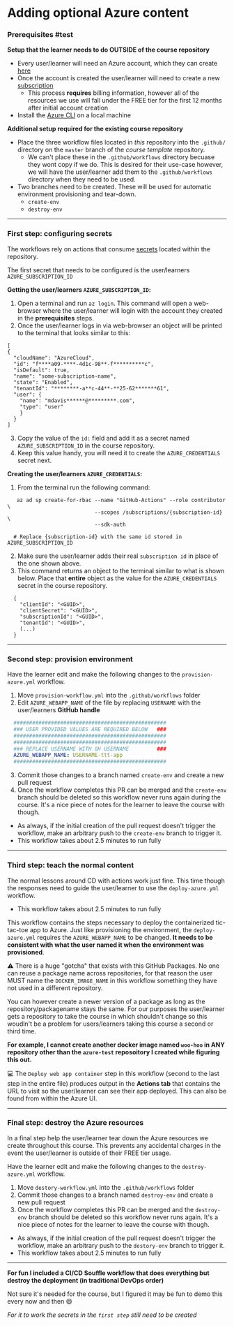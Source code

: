 # Adding optional Azure content

### Prerequisites #test

**Setup that the learner needs to do OUTSIDE of the course repository**

- Every user/learner will need an Azure account, which they can create [here](https://azure.microsoft.com/en-us/free/search/?&ef_id=EAIaIQobChMIsYvv96eg5wIVyh6tBh0tYQqKEAAYASAAEgJ6WPD_BwE:G:s&OCID=AID2000128_SEM_bp6n8E3v&MarinID=bp6n8E3v_287547098344_azure%20free%20trial_e_c__44568975817_kwd-298648055668&lnkd=Google_Azure_Brand&gclid=EAIaIQobChMIsYvv96eg5wIVyh6tBh0tYQqKEAAYASAAEgJ6WPD_BwE)
- Once the account is created the user/learner will need to create a new [subscription](https://docs.microsoft.com/en-us/azure/cost-management-billing/manage/create-subscription)
  - This process **requires** billing information, however all of the resources we use will fall under the FREE tier for the first 12 months after initial account creation
- Install the [Azure CLI](https://docs.microsoft.com/en-us/cli/azure/install-azure-cli?view=azure-cli-latest) on a local machine

**Additional setup required for the existing course repository**

- Place the three workflow files located in *this* repository into the `.github/` directory on the `master` branch of the *course template* repository.
  - We can't place these in the `.github/workflows` directory becuase they wont copy if we do.  This is desired for their use-case however, we will have the user/learner add them to the `.github/workflows` directory when they need to be used.
- Two branches need to be created.  These will be used for automatic environment provisioning and tear-down.
  - `create-env`
  - `destroy-env`
  
---

### First step: configuring secrets

The workflows rely on actions that consume [secrets](https://help.github.com/en/actions/automating-your-workflow-with-github-actions/creating-and-using-encrypted-secrets#creating-encrypted-secrets) located within the repository.  

The first secret that needs to be configured is the user/learners `AZURE_SUBSCRIPTION_ID` 

**Getting the user/learners `AZURE_SUBSCRIPTION_ID`:**

1. Open a terminal and run `az login`.  This command will open a web-browser where the user/learner will login with the account they created in the **prerequisites** steps.
2. Once the user/learner logs in via web-browser an object will be printed to the terminal that looks similar to this:
  ```
  [
  {
    "cloudName": "AzureCloud",
    "id": "f****a09-****-4d1c-98**-f**********c",
    "isDefault": true,
    "name": "some-subscription-name",
    "state": "Enabled",
    "tenantId": "********-a**c-44**-**25-62*******61",
    "user": {
      "name": "mdavis******@*********.com",
      "type": "user"
      }
    }
  ]
  ```
3. Copy the value of the `id:` field and add it as a secret named `AZURE_SUBSCRIPTION_ID` in the course repository.
4. Keep this value handy, you will need it to create the `AZURE_CREDENTIALS` secret next.

**Creating the user/learners `AZURE_CREDENTIALS`:**

1. From the terminal run the following command:
```
   az ad sp create-for-rbac --name "GitHub-Actions" --role contributor \
                            --scopes /subscriptions/{subscription-id} \
                            --sdk-auth
                            
  # Replace {subscription-id} with the same id stored in AZURE_SUBSCRIPTION_ID
```
                            
2. Make sure the user/learner adds their real `subscription id` in place of the one shown above.
3. This command returns an object to the terminal similar to what is shown below.  Place that **entire** object as the value for the `AZURE_CREDENTIALS` secret in the course repository.
```
  {
    "clientId": "<GUID>",
    "clientSecret": "<GUID>",
    "subscriptionId": "<GUID>",
    "tenantId": "<GUID>",
    (...)
  }
```

---

### Second step: provision environment

Have the learner edit and make the following changes to the `provision-azure.yml` workflow.

1. Move `provision-workflow.yml` into the `.github/workflows` folder
2. Edit `AZURE_WEBAPP_NAME` of the file by replacing `USERNAME` with the user/learners **GitHub handle**
```yaml
  #################################################
  ### USER PROVIDED VALUES ARE REQUIRED BELOW   ###
  #################################################
  #################################################
  ### REPLACE USERNAME WITH GH USERNAME         ###
  AZURE_WEBAPP_NAME: USERNAME-ttt-app
  #################################################
```
3. Commit those changes to a branch named `create-env` and create a new pull request
4. Once the workflow completes this PR can be merged and the `create-env` branch should be deleted so this workflow never runs again during the course.  It's a nice piece of notes for the learner to leave the course with though.
  - As always, if the initial creation of the pull request doesn't trigger the workflow, make an arbitrary push to the `create-env` branch to trigger it.
  - This workflow takes about 2.5 minutes to run fully

---

### Third step: teach the normal content

The normal lessons around CD with actions work just fine.  This time though the responses need to guide the user/learner to use the `deploy-azure.yml` workflow.  

  - This workflow takes about 2.5 minutes to run fully

This workflow contains the steps necessary to deploy the containerized tic-tac-toe app to Azure.  Just like provisioning the environment, the `deploy-azure.yml` requires the `AZURE_WEBAPP_NAME` to be changed.  **It needs to be consistent with what the user named it when the environment was provisioned**.

:warning: There is a huge "gotcha" that exists with this GitHub Packages.  No one can reuse a package name across repositories, for that reason the user MUST name the `DOCKER_IMAGE_NAME` in this workflow something they have not used in a different repository.

You can however create a newer version of a package as long as the repository/packagename stays the same.  For our purposes the user/learner gets a repository to take the course in which shouldn't change so this woudln't be a problem for users/learners taking this course a second or third time.

**For example, I cannot create another docker image named `woo-hoo` in ANY repository other than the `azure-test` reposoitory I created while figuring this out.**

:computer: The `Deploy web app container` step in this workflow (second to the last step in the entire file) produces output in the **Actions tab** that contains the URL to visit so the user/learner can see their app deployed.  This can also be found from within the Azure UI.

---

### Final step: destroy the Azure resources

In a final step help the user/learner tear down the Azure resources we create throughout this course.  This prevents any accidental charges in the event the user/learner is outside of their FREE tier usage.

Have the learner edit and make the following changes to the `destroy-azure.yml` workflow.

1. Move `destory-workflow.yml` into the `.github/workflows` folder
2. Commit those changes to a branch named `destroy-env` and create a new pull request
3. Once the workflow completes this PR can be merged and the `destroy-env` branch should be deleted so this workflow never runs again.  It's a nice piece of notes for the learner to leave the course with though.
  - As always, if the initial creation of the pull request doesn't trigger the workflow, make an arbitrary push to the `destory-env` branch to trigger it.
  - This workflow takes about 2.5 minutes to run fully
  
___

**For fun I included a CI/CD Souffle workflow that does everything but destroy the deployment (in traditional DevOps order)**

Not sure it's needed for the course, but I figured it may be fun to demo this every now and then :smile:

*For it to work the secrets in the `first step` still need to be created*


